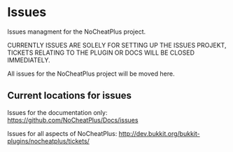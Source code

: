 # Issues
Issues managment for the NoCheatPlus project.

CURRENTLY ISSUES ARE SOLELY FOR SETTING UP THE ISSUES PROJEKT, TICKETS RELATING TO THE PLUGIN OR DOCS WILL BE CLOSED IMMEDIATELY.

All issues for the NoCheatPlus project will be moved here.

## Current locations for issues

Issues for the documentation only:
https://github.com/NoCheatPlus/Docs/issues

Issues for all aspects of NoCheatPlus:
http://dev.bukkit.org/bukkit-plugins/nocheatplus/tickets/

